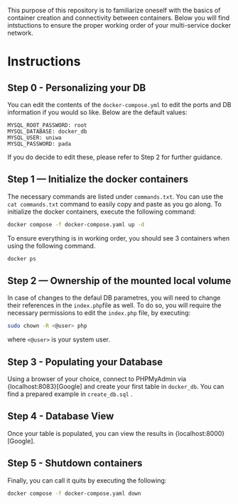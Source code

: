 This purpose of this repository is to familiarize oneself with the basics of container creation and connectivity between containers. Below you will find intstuctions to ensure the proper working order of your multi-service docker network.

# Instructions
## Step 0 - Personalizing your DB

You can edit the contents of the `docker-compose.yml` to edit the ports and DB information if you would so like. Below are the default values:

```
MYSQL_ROOT_PASSWORD: root
MYSQL_DATABASE: docker_db
MYSQL_USER: uniwa
MYSQL_PASSWORD: pada
```
If you do decide to edit these, please refer to Step 2 for further guidance.

## Step 1 — Initialize the docker containers

The necessary commands are listed under `commands.txt`. You can use the `cat commands.txt` command to easily copy and paste as you go along.
To initialize the docker containers, execute the following command:
```bash
docker compose -f docker-compose.yaml up -d
```
To ensure everything is in working order, you should see 3 containers when using the following command.

```bash
docker ps
```

## Step 2 — Ownership of the mounted local volume

In case of changes to the defaul DB parametres, you will need to change their references in the `index.php`file as well. To do so, you will require the necessary permissions to edit the `index.php` file, by executing:

```bash
sudo chown -R <@user> php
```
where `<@user>` is your system user.

## Step 3 - Populating your Database

Using a browser of your choice, connect to PHPMyAdmin via {localhost:8083}[Google] and create your first table in `docker_db`. You can find a prepared example in `create_db.sql` .

## Step 4 - Database View

Once your table is populated, you can view the results in {localhost:8000}[Google].

## Step 5 - Shutdown containers

Finally, you can call it quits by executing the following:

```bash
docker compose -f docker-compose.yaml down
```










